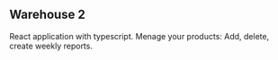 ## Warehouse 2

React application with typescript.
Menage your products: Add, delete, create weekly reports.
